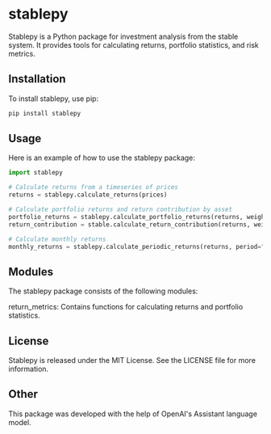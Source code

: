 # stablepy

Stablepy is a Python package for investment analysis from the stable system. It provides tools for calculating returns, portfolio statistics, and risk metrics.

## Installation

To install stablepy, use pip:

```bash
pip install stablepy
```

## Usage

Here is an example of how to use the stablepy package:

```python
import stablepy

# Calculate returns from a timeseries of prices
returns = stablepy.calculate_returns(prices)

# Calculate portfolio returns and return contribution by asset
portfolio_returns = stablepy.calculate_portfolio_returns(returns, weights)
return_contribution = stable.calculate_return_contribution(returns, weights)

# Calculate monthly returns
monthly_returns = stablepy.calculate_periodic_returns(returns, period="monthly")
```

## Modules
The stablepy package consists of the following modules:

return_metrics: Contains functions for calculating returns and portfolio statistics.


## License
Stablepy is released under the MIT License. See the LICENSE file for more information.

## Other
This package was developed with the help of OpenAI's Assistant language model.